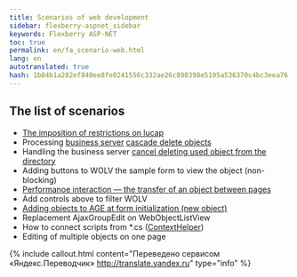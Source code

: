 ```yaml
---
title: Scenarios of web development
sidebar: flexberry-aspnet_sidebar
keywords: Flexberry ASP-NET
toc: true
permalink: en/fa_scenario-web.html
lang: en
autotranslated: true
hash: 1b84b1a282ef840ee8fe0241556c332ae26c890398e5195a536370c4bc3eea76
---
```


## The list of scenarios

* [The imposition of restrictions on lucap](fa_lookup-limit-web.html)
* Processing [business server](fo_business-server.html) [cascade delete objects](fo_cascade-delete.html)
* Handling the business server [cancel deleting used object from the directory](fo_delete-cancel.html)
* Adding buttons to WOLV the sample form to view the object (non-blocking)
* [Performanoe interaction — the transfer of an object between pages](fa_object-transfer-web.html)
* Add controls above to filter WOLV
* [Adding objects to AGE at form initialization (new object)](fa_ajax-group-edit.html)
* Replacement AjaxGroupEdit on WebObjectListView
* How to connect scripts from *.cs ([ContextHelper](fa_context-helper.html))
* Editing of multiple objects on one page



{% include callout.html content="Переведено сервисом «Яндекс.Переводчик» <http://translate.yandex.ru>" type="info" %}